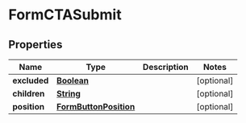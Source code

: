 

# FormCTASubmit


## Properties

| Name | Type | Description | Notes |
|------------ | ------------- | ------------- | -------------|
|**excluded** | [**Boolean**](Boolean.md) |  |  [optional] |
|**children** | [**String**](String.md) |  |  [optional] |
|**position** | [**FormButtonPosition**](FormButtonPosition.md) |  |  [optional] |



